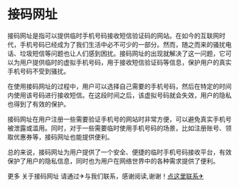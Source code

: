 # 接码网址

接码网址是指可以提供临时手机号码接收短信验证码的网站。在如今的互联网时代，手机号码已经成为了我们生活中必不可少的一部分。然而，随之而来的骚扰电话、垃圾短信等问题也让人们感到困扰。接码网址的出现就解决了这一问题，它可以为用户提供临时的虚拟手机号码，用于接收短信验证码等信息，保护用户的真实手机号码不受到骚扰。

在使用接码网址的过程中，用户可以选择自己需要的手机号码，然后在特定的时间内使用该号码进行接收短信。在这段时间之后，该虚拟号码就会失效，用户的隐私也得到了有效的保护。

接码网址在用户注册一些需要验证手机号的网站时非常方便，可以避免真实手机号被泄露或滥用。同时，对于一些需要临时使用手机号码的场景，比如注册账号、领取优惠券等，接码网址也能提供便利。

总的来说，接码网址为用户提供了一个安全、便捷的临时手机号码接收平台，有效保护了用户的隐私信息，同时也为用户在网络世界中的各种需求提供了便利。

更多 关于接码网址 请通过✈与我们联系，感谢阅读,谢谢！[点这里联系✈](https://d.k02.cc)